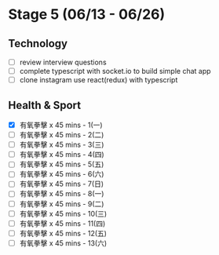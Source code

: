 # Stage 5 (06/13 - 06/26)

## Technology

- [ ] review interview questions
- [ ] complete typescript with socket.io to build simple chat app
- [ ] clone instagram use react(redux) with typescript

## Health & Sport

- [x] 有氧拳擊 x 45 mins - 1(一)
- [ ] 有氧拳擊 x 45 mins - 2(二)
- [ ] 有氧拳擊 x 45 mins - 3(三)
- [ ] 有氧拳擊 x 45 mins - 4(四)
- [ ] 有氧拳擊 x 45 mins - 5(五)
- [ ] 有氧拳擊 x 45 mins - 6(六)
- [ ] 有氧拳擊 x 45 mins - 7(日)
- [ ] 有氧拳擊 x 45 mins - 8(一)
- [ ] 有氧拳擊 x 45 mins - 9(二)
- [ ] 有氧拳擊 x 45 mins - 10(三)
- [ ] 有氧拳擊 x 45 mins - 11(四)
- [ ] 有氧拳擊 x 45 mins - 12(五)
- [ ] 有氧拳擊 x 45 mins - 13(六)
